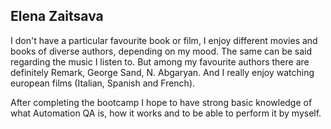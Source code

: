 ## **Elena Zaitsava**

I don't have a particular favourite book or film, I enjoy different movies and books of diverse authors, depending on my mood. The same can be said regarding the music I listen to. But among my favourite authors there are definitely Remark, George Sand, N. Abgaryan. And I really enjoy watching european films (Italian, Spanish and French).

After completing the bootcamp I hope to have strong basic knowledge of what Automation QA is, how it works and to be able to perform it by myself.

